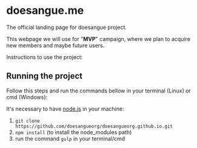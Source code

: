 # doesangue.me

The official landing page for doesangue project.

This webpage we will use for "**MVP**" campaign, where we plan to acquire new members and maybe future users.

Instructions to use the project:

## Running the project
Follow this steps and run the commands bellow in your terminal (Linux) or cmd (Windows):

It's necessary to have [node.js](https://nodejs.org/en/) in your machine:

  1. `git clone https://github.com/doesangueorg/doesangueorg.github.io.git`
  2. `npm install` (to install the node_modules path)
  3. run the command `gulp` in your terminal/cmd
